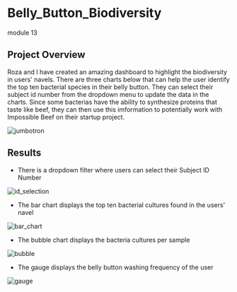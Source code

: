 # Belly_Button_Biodiversity
module 13

## Project Overview
Roza and I have created an amazing dashboard to highlight the biodiversity in users' navels. There are three charts below that can help the user identify the top ten bacterial species in their belly button. They can select their  subject id number from the dropdown menu to update the data in the charts. Since some bacterias have the ability to synthesize proteins that taste like beef, they can then use this imformation to potentially work with Impossible Beef on their startup project.



![jumbotron](https://user-images.githubusercontent.com/115426070/213538705-7a060491-4130-41f6-8e7f-d67d41528bfb.png)





## Results

* There is a dropdown filter where users can select their Subject ID Number


![id_selection](https://user-images.githubusercontent.com/115426070/213532398-5ea2e2e5-9fc6-497a-9a78-8a910b4ae2e7.png)



* The bar chart displays the top ten bacterial cultures found in the users' navel

![bar_chart](https://user-images.githubusercontent.com/115426070/213532426-6451c684-97c2-475d-b5a7-90ec94907531.png)





* The bubble chart displays the bacteria cultures per sample

![bubble](https://user-images.githubusercontent.com/115426070/213532452-45e23a26-5766-4086-9b13-f9451eb4ed93.png)




* The gauge displays the belly button washing frequency of the user

![gauge](https://user-images.githubusercontent.com/115426070/213532472-143c65e0-3e94-4d74-91ee-acf941b51cc4.png)







